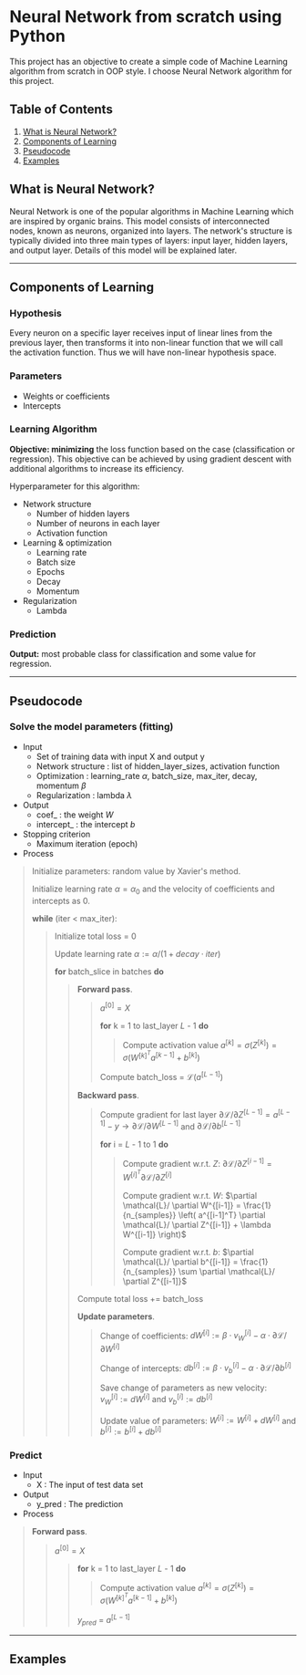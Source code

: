 # Neural Network from scratch using Python

This project has an objective to create a simple code of Machine Learning algorithm from scratch in OOP style. I choose Neural Network algorithm for this project.  

## Table of Contents
1. [What is Neural Network?](#what-is-nn)
2. [Components of Learning](#component-of-learning)
3. [Pseudocode](#pseudocode)
4. [Examples](#examples)

## What is Neural Network? <a name="what-is-nn"/>

Neural Network is one of the popular algorithms in Machine Learning which are inspired by organic brains. This model consists of interconnected nodes, known as neurons, organized into layers. The network's structure is typically divided into three main types of layers: input layer, hidden layers, and output layer. Details of this model will be explained later.

---
## Components of Learning <a name="component-of-learning"/>

### Hypothesis
Every neuron on a specific layer receives input of linear lines from the previous layer, then transforms it into non-linear function that we will call the activation function. Thus we will have non-linear hypothesis space.

### Parameters
- Weights or coefficients
- Intercepts

### Learning Algorithm
**Objective: minimizing** the loss function based on the case (classification or regression). This objective can be achieved by using gradient descent with additional algorithms to increase its efficiency. 

Hyperparameter for this algorithm:
- Network structure
  - Number of hidden layers
  - Number of neurons in each layer
  - Activation function
- Learning & optimization
  - Learning rate
  - Batch size
  - Epochs
  - Decay
  - Momentum
- Regularization
  - Lambda

### Prediction
**Output:** most probable class for classification and some value for regression.

---
## Pseudocode <a name="pseudocode"/>

### Solve the model parameters (fitting)
- Input
  - Set of training data with input X and output y
  - Network structure : list of hidden_layer_sizes, activation function
  - Optimization : learning_rate $\alpha$, batch_size, max_iter, decay, momentum $\beta$
  - Regularization : lambda $\lambda$
- Output
  - coef_ : the weight $W$
  - intercept_ : the intercept $b$
- Stopping criterion
  - Maximum iteration (epoch)
- Process
> Initialize parameters: random value by Xavier's method.
>
> Initialize learning rate $\alpha = \alpha_0$ and the velocity of coefficients and intercepts as 0.
> 
> **while** (iter < max_iter):
>> Initialize total loss = 0
>>
>> Update learning rate $\alpha := \alpha / (1 + decay \cdot iter)$
>> 
>> **for** batch_slice in batches **do**
>>> **Forward pass**. 
>>>> $a^{[0]} = X$
>>>> 
>>>> **for** k = 1 to last_layer $L$ - 1 **do**
>>>>> Compute activation value $a^{[k]} = \sigma(Z^{[k]}) = \sigma(W^{[k]^T} a^{[k-1]} + b^{[k]})$
>>>>> 
>>>> Compute batch_loss = $\mathcal{L}(a^{[L-1]})$
>>>
>>> **Backward pass**. 
>>>> Compute gradient for last layer $\partial \mathcal{L}/ \partial Z^{[L-1]} = a^{[L-1]} - y \rightarrow \partial \mathcal{L}/ \partial W^{[L-1]}$  and $\partial \mathcal{L}/ \partial b^{[L-1]}$
>>>> 
>>>> **for** i = $L$ - 1 to 1 **do**
>>>>
>>>>> Compute gradient w.r.t. $Z$: $\partial \mathcal{L}/ \partial Z^{[i-1]} = W^{[i]^T} \partial \mathcal{L}/ \partial Z^{[i]}$
>>>>>
>>>>> Compute gradient w.r.t. $W$: $\partial \mathcal{L}/ \partial W^{[i-1]} = \frac{1}{n_{samples}} \left( a^{[i-1]^T} \partial \mathcal{L}/ \partial Z^{[i-1]} + \lambda W^{[i-1]} \right)$
>>>>>
>>>>> Compute gradient w.r.t. $b$: $\partial \mathcal{L}/ \partial b^{[i-1]} = \frac{1}{n_{samples}} \sum \partial \mathcal{L}/ \partial Z^{[i-1]}$
>>>>> 
>>> Compute total loss += batch_loss
>>>
>>> **Update parameters**.
>>>> Change of coefficients: $dW^{[i]} := \beta \cdot v_W^{[i]} - \alpha \cdot \partial \mathcal{L}/ \partial W^{[i]}$
>>>>
>>>> Change of intercepts: $db^{[i]} := \beta \cdot v_b^{[i]} - \alpha \cdot \partial \mathcal{L}/ \partial b^{[i]}$
>>>>
>>>> Save change of parameters as new velocity: $v_W^{[i]} := dW^{[i]}$ and $v_b^{[i]} := db^{[i]}$
>>>>
>>>> Update value of parameters: $W^{[i]} := W^{[i]} + dW^{[i]}$ and $b^{[i]} := b^{[i]} + db^{[i]}$

### Predict

- Input
  - X : The input of test data set
- Output
  - y_pred : The prediction
- Process
> **Forward pass**. 
>> $a^{[0]} = X$
>> 
>>> **for** k = 1 to last_layer $L$ - 1 **do**
>>>> Compute activation value $a^{[k]} = \sigma(Z^{[k]}) = \sigma(W^{[k]^T} a^{[k-1]} + b^{[k]})$
>>>> 
>>> $y_{pred}$ = $a^{[L-1]}$
>>> 

---
## Examples <a name="examples"/>
